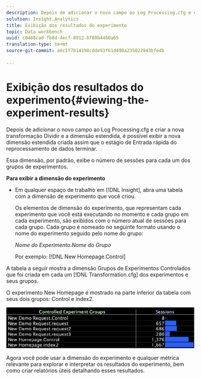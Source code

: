 ```yaml
---
description: Depois de adicionar o novo campo ao Log Processing.cfg e criar a nova transformação Dividir e a dimensão estendida, é possível exibir a nova dimensão estendida criada assim que o estágio de Entrada rápida do reprocessamento de dados terminar.
solution: Insight,Analytics
title: Exibição dos resultados do experimento
topic: Data workbench
uuid: c0468cad-fb8d-4ecf-8912-bf80b44b0a65
translation-type: tm+mt
source-git-commit: aec1f7b14198cdde91f61d490a235022943bfedb

---
```



# Exibição dos resultados do experimento{#viewing-the-experiment-results}

Depois de adicionar o novo campo ao Log Processing.cfg e criar a nova transformação Dividir e a dimensão estendida, é possível exibir a nova dimensão estendida criada assim que o estágio de Entrada rápida do reprocessamento de dados terminar.

Essa dimensão, por padrão, exibe o número de sessões para cada um dos grupos de experimentos.

**Para exibir a dimensão do experimento**

* Em qualquer espaço de trabalho em [!DNL Insight], abra uma tabela com a dimensão de experimento que você criou.

   Os elementos de dimensão do experimento, que representam cada experimento que você está executando no momento e cada grupo em cada experimento, são exibidos com o número atual de sessões para cada grupo. Cada grupo é nomeado no seguinte formato usando o nome do experimento seguido pelo nome do grupo:

   *Nome do Experimento.Nome do Grupo*

   Por exemplo: [!DNL New Homepage.Control]

A tabela a seguir mostra a dimensão Grupos de Experimentos Controlados que foi criada em cada um [!DNL Transformation.cfg] dos experimentos e seus grupos.

O experimento New Homepage é mostrado na parte inferior da tabela com seus dois grupos: Control e index2.

![](assets/controlledexpgrps.png)

Agora você pode usar a dimensão do experimento e qualquer métrica relevante para explorar e interpretar os resultados do experimento, bem como criar relatórios úteis detalhando esses resultados.

